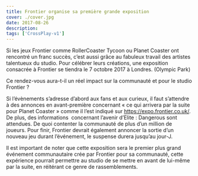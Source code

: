 ```yaml
---
title: Frontier organise sa première grande exposition
cover: ./cover.jpg
date: 2017-08-26
description: 
tags: ['CrossPlay-v1']
---
```

Si les jeux Frontier comme RollerCoaster Tycoon ou Planet Coaster ont rencontré un franc succès, c’est aussi grâce au fabuleux travail des artistes talentueux du studio. Pour célébrer leurs créations, une exposition consacrée à Frontier se tiendra le 7 octobre 2017 à Londres. (Olympic Park)

Ce rendez-vous aura-t-il un réel impact sur la communauté et pour le studio Frontier ?

Si l’évènements s’adresse d’abord aux fans et aux curieux, il faut s’attendre à des annonces en avant-première concernant « ce qui arrivera par la suite pour Planet Coaster » comme il l’est indiqué sur https://expo.frontier.co.uk/. De plus, des informations  concernant l’avenir d’Elite : Dangerous sont attendues. De quoi contenter la communauté de plus d’un million de joueurs. Pour finir, Frontier devrait également annoncer la sortie d’un nouveau jeu durant l’événement, le suspense durera jusqu’au jour-J.

Il est important de noter que cette exposition sera le premier plus grand événement communautaire crée par Frontier pour sa communauté, cette expérience pourrait permettre au studio de se mettre en avant de lui-même par la suite, en réitérant ce genre de rassemblements.

